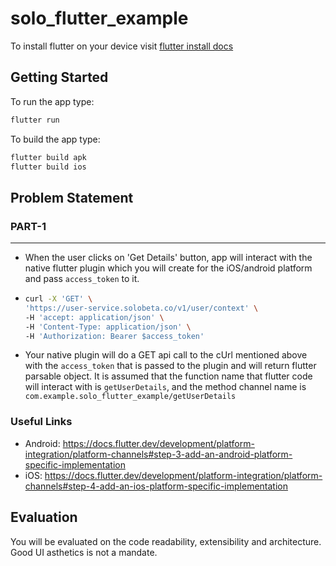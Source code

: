 # solo_flutter_example

To install flutter on your device visit [flutter install docs](https://docs.flutter.dev/get-started/install)
## Getting Started

To run the app type:
```dart
flutter run
```

To build the app type:

```dart
flutter build apk
flutter build ios
```

## Problem Statement
### PART-1
---

- When the user clicks on 'Get Details' button, app will interact with the native flutter plugin which you will create for the iOS/android platform and pass `access_token` to it.

- ```bash
  curl -X 'GET' \
  'https://user-service.solobeta.co/v1/user/context' \
  -H 'accept: application/json' \
  -H 'Content-Type: application/json' \
  -H 'Authorization: Bearer $access_token'
- Your native plugin will do a GET api call to the cUrl mentioned above with the `access_token` that is passed to the plugin and will return flutter parsable object. It is assumed that the function name that flutter code will interact with is `getUserDetails`, and the method channel name is `com.example.solo_flutter_example/getUserDetails`

### Useful Links
- Android: https://docs.flutter.dev/development/platform-integration/platform-channels#step-3-add-an-android-platform-specific-implementation
- iOS: https://docs.flutter.dev/development/platform-integration/platform-channels#step-4-add-an-ios-platform-specific-implementation

## Evaluation

You will be evaluated on the code readability, extensibility and architecture. Good UI asthetics is not a mandate.